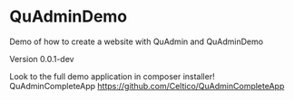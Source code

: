 QuAdminDemo
====================================================================
Demo of how to create a website with QuAdmin and QuAdminDemo

Version 0.0.1-dev

Look to the full demo application in composer installer!
QuAdminCompleteApp https://github.com/Celtico/QuAdminCompleteApp
